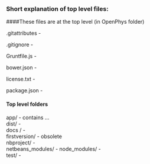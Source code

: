 ### Short explanation of top level files:

####These files are at the top level (in OpenPhys folder)

.gitattributes -   

.gitignore - 

Gruntfile.js - 

bower.json - 

license.txt - 

package.json - 

#### Top level folders

app/ - contains ...  
dist/ -   
docs / -   
firstversion/ - obsolete  
nbproject/ -   
netbeans_modules/ - 
node_modules/ -     
test/ -   